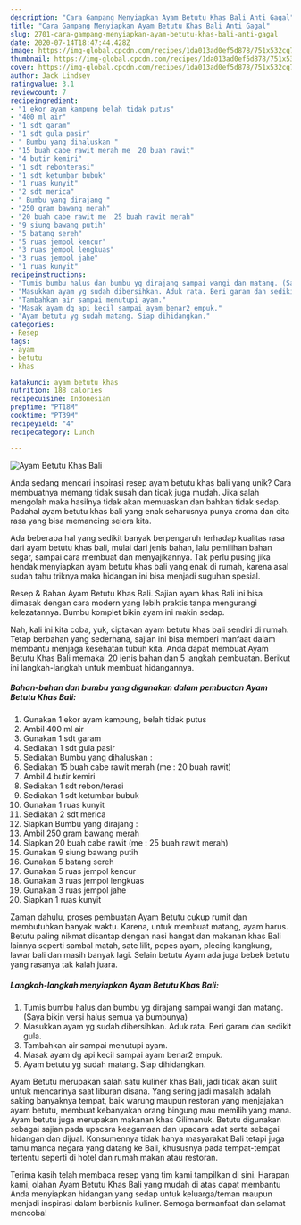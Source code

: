```yaml
---
description: "Cara Gampang Menyiapkan Ayam Betutu Khas Bali Anti Gagal"
title: "Cara Gampang Menyiapkan Ayam Betutu Khas Bali Anti Gagal"
slug: 2701-cara-gampang-menyiapkan-ayam-betutu-khas-bali-anti-gagal
date: 2020-07-14T18:47:44.428Z
image: https://img-global.cpcdn.com/recipes/1da013ad0ef5d878/751x532cq70/ayam-betutu-khas-bali-foto-resep-utama.jpg
thumbnail: https://img-global.cpcdn.com/recipes/1da013ad0ef5d878/751x532cq70/ayam-betutu-khas-bali-foto-resep-utama.jpg
cover: https://img-global.cpcdn.com/recipes/1da013ad0ef5d878/751x532cq70/ayam-betutu-khas-bali-foto-resep-utama.jpg
author: Jack Lindsey
ratingvalue: 3.1
reviewcount: 7
recipeingredient:
- "1 ekor ayam kampung belah tidak putus"
- "400 ml air"
- "1 sdt garam"
- "1 sdt gula pasir"
- " Bumbu yang dihaluskan "
- "15 buah cabe rawit merah me  20 buah rawit"
- "4 butir kemiri"
- "1 sdt rebonterasi"
- "1 sdt ketumbar bubuk"
- "1 ruas kunyit"
- "2 sdt merica"
- " Bumbu yang dirajang "
- "250 gram bawang merah"
- "20 buah cabe rawit me  25 buah rawit merah"
- "9 siung bawang putih"
- "5 batang sereh"
- "5 ruas jempol kencur"
- "3 ruas jempol lengkuas"
- "3 ruas jempol jahe"
- "1 ruas kunyit"
recipeinstructions:
- "Tumis bumbu halus dan bumbu yg dirajang sampai wangi dan matang. (Saya bikin versi halus semua ya bumbunya)"
- "Masukkan ayam yg sudah dibersihkan. Aduk rata. Beri garam dan sedikit gula."
- "Tambahkan air sampai menutupi ayam."
- "Masak ayam dg api kecil sampai ayam benar2 empuk."
- "Ayam betutu yg sudah matang. Siap dihidangkan."
categories:
- Resep
tags:
- ayam
- betutu
- khas

katakunci: ayam betutu khas 
nutrition: 188 calories
recipecuisine: Indonesian
preptime: "PT18M"
cooktime: "PT39M"
recipeyield: "4"
recipecategory: Lunch

---
```



![Ayam Betutu Khas Bali](https://img-global.cpcdn.com/recipes/1da013ad0ef5d878/751x532cq70/ayam-betutu-khas-bali-foto-resep-utama.jpg)

Anda sedang mencari inspirasi resep ayam betutu khas bali yang unik? Cara membuatnya memang tidak susah dan tidak juga mudah. Jika salah mengolah maka hasilnya tidak akan memuaskan dan bahkan tidak sedap. Padahal ayam betutu khas bali yang enak seharusnya punya aroma dan cita rasa yang bisa memancing selera kita.

Ada beberapa hal yang sedikit banyak berpengaruh terhadap kualitas rasa dari ayam betutu khas bali, mulai dari jenis bahan, lalu pemilihan bahan segar, sampai cara membuat dan menyajikannya. Tak perlu pusing jika hendak menyiapkan ayam betutu khas bali yang enak di rumah, karena asal sudah tahu triknya maka hidangan ini bisa menjadi suguhan spesial.

Resep &amp; Bahan Ayam Betutu Khas Bali. Sajian ayam khas Bali ini bisa dimasak dengan cara modern yang lebih praktis tanpa mengurangi kelezatannya. Bumbu komplet bikin ayam ini makin sedap.


Nah, kali ini kita coba, yuk, ciptakan ayam betutu khas bali sendiri di rumah. Tetap berbahan yang sederhana, sajian ini bisa memberi manfaat dalam membantu menjaga kesehatan tubuh kita. Anda dapat membuat Ayam Betutu Khas Bali memakai 20 jenis bahan dan 5 langkah pembuatan. Berikut ini langkah-langkah untuk membuat hidangannya.

<!--inarticleads1-->

##### Bahan-bahan dan bumbu yang digunakan dalam pembuatan Ayam Betutu Khas Bali:

1. Gunakan 1 ekor ayam kampung, belah tidak putus
1. Ambil 400 ml air
1. Gunakan 1 sdt garam
1. Sediakan 1 sdt gula pasir
1. Sediakan  Bumbu yang dihaluskan :
1. Sediakan 15 buah cabe rawit merah (me : 20 buah rawit)
1. Ambil 4 butir kemiri
1. Sediakan 1 sdt rebon/terasi
1. Sediakan 1 sdt ketumbar bubuk
1. Gunakan 1 ruas kunyit
1. Sediakan 2 sdt merica
1. Siapkan  Bumbu yang dirajang :
1. Ambil 250 gram bawang merah
1. Siapkan 20 buah cabe rawit (me : 25 buah rawit merah)
1. Gunakan 9 siung bawang putih
1. Gunakan 5 batang sereh
1. Gunakan 5 ruas jempol kencur
1. Gunakan 3 ruas jempol lengkuas
1. Gunakan 3 ruas jempol jahe
1. Siapkan 1 ruas kunyit


Zaman dahulu, proses pembuatan Ayam Betutu cukup rumit dan membutuhkan banyak waktu. Karena, untuk membuat matang, ayam harus. Betutu paling nikmat disantap dengan nasi hangat dan makanan khas Bali lainnya seperti sambal matah, sate lilit, pepes ayam, plecing kangkung, lawar bali dan masih banyak lagi. Selain betutu Ayam ada juga bebek betutu yang rasanya tak kalah juara. 

<!--inarticleads2-->

##### Langkah-langkah menyiapkan Ayam Betutu Khas Bali:

1. Tumis bumbu halus dan bumbu yg dirajang sampai wangi dan matang. (Saya bikin versi halus semua ya bumbunya)
1. Masukkan ayam yg sudah dibersihkan. Aduk rata. Beri garam dan sedikit gula.
1. Tambahkan air sampai menutupi ayam.
1. Masak ayam dg api kecil sampai ayam benar2 empuk.
1. Ayam betutu yg sudah matang. Siap dihidangkan.


Ayam Betutu merupakan salah satu kuliner khas Bali, jadi tidak akan sulit untuk mencarinya saat liburan disana. Yang sering jadi masalah adalah saking banyaknya tempat, baik warung maupun restoran yang menjajakan ayam betutu, membuat kebanyakan orang bingung mau memilih yang mana. Ayam betutu juga merupakan makanan khas Gilimanuk. Betutu digunakan sebagai sajian pada upacara keagamaan dan upacara adat serta sebagai hidangan dan dijual. Konsumennya tidak hanya masyarakat Bali tetapi juga tamu manca negara yang datang ke Bali, khususnya pada tempat-tempat tertentu seperti di hotel dan rumah makan atau restoran. 

Terima kasih telah membaca resep yang tim kami tampilkan di sini. Harapan kami, olahan Ayam Betutu Khas Bali yang mudah di atas dapat membantu Anda menyiapkan hidangan yang sedap untuk keluarga/teman maupun menjadi inspirasi dalam berbisnis kuliner. Semoga bermanfaat dan selamat mencoba!
